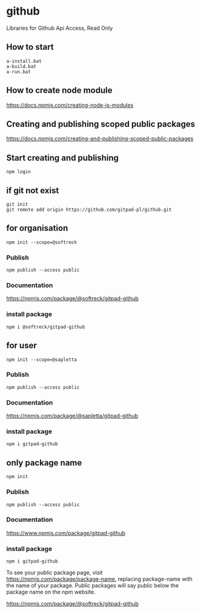 # github
Libraries for Github Api Access, Read Only


## How to start

    a-install.bat
    a-build.bat
    a-run.bat


## How to create node module
https://docs.npmjs.com/creating-node-js-modules

## Creating and publishing scoped public packages
https://docs.npmjs.com/creating-and-publishing-scoped-public-packages


## Start creating and publishing
    npm login

## if git not exist

    git init
    git remote add origin https://github.com/gitpad-pl/github.git


## for organisation

    npm init --scope=@softreck

### Publish

    npm publish --access public

### Documentation

https://npmjs.com/package/@softreck/gitpad-github

### install package

    npm i @softreck/gitpad-github




## for user

    npm init --scope=@sapletta

### Publish

    npm publish --access public

### Documentation

https://npmjs.com/package/@sapletta/gitpad-github

### install package

    npm i gitpad-github



## only package name

    npm init

### Publish

    npm publish --access public

### Documentation

https://www.npmjs.com/package/gitpad-github

### install package

    npm i gitpad-github




To see your public package page, visit https://npmjs.com/package/package-name,
replacing package-name with the name of your package.
 Public packages will say public below the package name on the npm website.


https://npmjs.com/package/@softreck/gitpad-github
